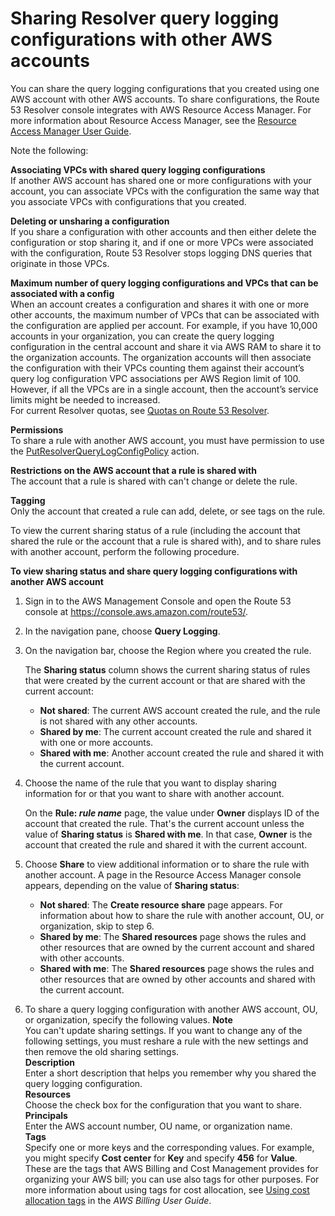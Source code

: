 # Sharing Resolver query logging configurations with other AWS accounts<a name="query-logging-configurations-managing-sharing"></a>

You can share the query logging configurations that you created using one AWS account with other AWS accounts\. To share configurations, the Route 53 Resolver console integrates with AWS Resource Access Manager\. For more information about Resource Access Manager, see the [Resource Access Manager User Guide](https://docs.aws.amazon.com/ram/latest/userguide/what-is.html)\.

Note the following:

**Associating VPCs with shared query logging configurations**  
If another AWS account has shared one or more configurations with your account, you can associate VPCs with the configuration the same way that you associate VPCs with configurations that you created\.

**Deleting or unsharing a configuration**  
If you share a configuration with other accounts and then either delete the configuration or stop sharing it, and if one or more VPCs were associated with the configuration, Route 53 Resolver stops logging DNS queries that originate in those VPCs\.

**Maximum number of query logging configurations and VPCs that can be associated with a config**  
When an account creates a configuration and shares it with one or more other accounts, the maximum number of VPCs that can be associated with the configuration are applied per account\. For example, if you have 10,000 accounts in your organization, you can create the query logging configuration in the central account and share it via AWS RAM to share it to the organization accounts\. The organization accounts will then associate the configuration with their VPCs counting them against their account’s query log configuration VPC associations per AWS Region limit of 100\. However, if all the VPCs are in a single account, then the account’s service limits might be needed to increased\.  
For current Resolver quotas, see [Quotas on Route 53 Resolver](DNSLimitations.md#limits-api-entities-resolver)\.

**Permissions**  
To share a rule with another AWS account, you must have permission to use the [PutResolverQueryLogConfigPolicy](https://docs.aws.amazon.com/Route53/latest/APIReference/API_route53resolver_PutResolverQueryLogConfigPolicy.html) action\.

**Restrictions on the AWS account that a rule is shared with**  
The account that a rule is shared with can't change or delete the rule\. 

**Tagging**  
Only the account that created a rule can add, delete, or see tags on the rule\.

To view the current sharing status of a rule \(including the account that shared the rule or the account that a rule is shared with\), and to share rules with another account, perform the following procedure\.<a name="resolver-rules-managing-sharing-procedure"></a>

**To view sharing status and share query logging configurations with another AWS account**

1. Sign in to the AWS Management Console and open the Route 53 console at [https://console\.aws\.amazon\.com/route53/](https://console.aws.amazon.com/route53/)\.

1. In the navigation pane, choose **Query Logging**\.

1. On the navigation bar, choose the Region where you created the rule\.

   The **Sharing status** column shows the current sharing status of rules that were created by the current account or that are shared with the current account:
   + **Not shared**: The current AWS account created the rule, and the rule is not shared with any other accounts\.
   + **Shared by me**: The current account created the rule and shared it with one or more accounts\.
   + **Shared with me**: Another account created the rule and shared it with the current account\.

1. Choose the name of the rule that you want to display sharing information for or that you want to share with another account\.

   On the **Rule: *rule name*** page, the value under **Owner** displays ID of the account that created the rule\. That's the current account unless the value of **Sharing status** is **Shared with me**\. In that case, **Owner** is the account that created the rule and shared it with the current account\.

1. Choose **Share** to view additional information or to share the rule with another account\. A page in the Resource Access Manager console appears, depending on the value of **Sharing status**:
   + **Not shared**: The **Create resource share** page appears\. For information about how to share the rule with another account, OU, or organization, skip to step 6\.
   + **Shared by me**: The **Shared resources** page shows the rules and other resources that are owned by the current account and shared with other accounts\.
   + **Shared with me**: The **Shared resources** page shows the rules and other resources that are owned by other accounts and shared with the current account\.

1. To share a query logging configuration with another AWS account, OU, or organization, specify the following values\.
**Note**  
You can't update sharing settings\. If you want to change any of the following settings, you must reshare a rule with the new settings and then remove the old sharing settings\.  
**Description**  
Enter a short description that helps you remember why you shared the query logging configuration\.  
**Resources**  
Choose the check box for the configuration that you want to share\.  
**Principals**  
Enter the AWS account number, OU name, or organization name\.  
**Tags**  
Specify one or more keys and the corresponding values\. For example, you might specify **Cost center** for **Key** and specify **456** for **Value**\.  
These are the tags that AWS Billing and Cost Management provides for organizing your AWS bill; you can use also tags for other purposes\. For more information about using tags for cost allocation, see [Using cost allocation tags](https://docs.aws.amazon.com/awsaccountbilling/latest/aboutv2/cost-alloc-tags.html) in the *AWS Billing User Guide*\.